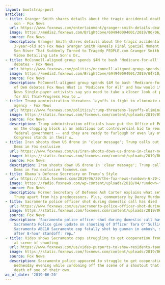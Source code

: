 ```yaml
---
layout: bootstrap-post
articles:
- title: Granger Smith shares details about the tragic accidental death of his 3-year-old
    son - Fox News
  url: https://www.foxnews.com/entertainment/granger-smith-details-death-3-year-old-son
  image: https://media2.foxnews.com/BrightCove/694940094001/2019/06/06/694940094001_6045448033001_6045446095001-vs.jpg
  source: Fox News
  description: Granger Smith shares details about the tragic accidental death of his
    3-year-old son Fox News Granger Smith Reveals Final Special Moment He Shared with
    Son River That Suddenly Turned to Tragedy PEOPLE.com Granger Smith Shares New
    Video Detailing Late Son's Dr…
- title: McConnell-aligned group spends $4M to bash 'Medicare-for-all' ahead of Dem
    debates - Fox News
  url: https://www.foxnews.com/politics/mcconnell-aligned-group-spends-4m-to-bash-medicare-for-all-ahead-of-dem-debates
  image: https://media2.foxnews.com/BrightCove/694940094001/2019/04/10/694940094001_6024914710001_6024919623001-vs.jpg
  source: Fox News
  description: McConnell-aligned group spends $4M to bash 'Medicare-for-all' ahead
    of Dem debates Fox News What is 'Medicare for All' and how would it work? NBC
    News Single-payer activists say you need to take a closer look at polls on Medicare
    for All ThinkProgress How to …
- title: Trump administration threatens layoffs in fight to eliminate major federal
    agency - Fox News
  url: https://www.foxnews.com/politics/trump-threatens-layoffs-eliminate-agency
  image: https://static.foxnews.com/foxnews.com/content/uploads/2019/05/ContentBroker_contentid-5e75f16017974d7ab4959a9417f9d401.png
  source: Fox News
  description: Trump administration officials have put the Office of Personnel Management
    on the chopping block in an ambitious but controversial bid to reorganize the
    federal government -- and they are ready to furlough or even lay off workers if
    Congress stands in their w…
- title: Iran shoots down US drone in 'clear message'; Trump calls out 'unhinged'
    Dems in Fox exclusive
  url: https://www.foxnews.com/us/iran-shoots-down-us-drone-in-clear-message-trump-calls-out-unhinged-dems-in-fox-exclusive
  image: https://static.foxnews.com/foxnews.com/content/uploads/2019/06/DOTCOM_1280X720_rising_tensions_TRUMP_rouhani.png
  source: Fox News
  description: Iran shoots down US drone in 'clear message'; Trump calls out 'unhinged'
    Dems in Fox exclusive foxnews.com
- title: Obama’s Defense Secretary on Trump’s Style
  url: https://radio.foxnews.com/2019/06/20/the-fox-news-rundown-6-20-2019/
  image: https://radio.foxnews.com/wp-content/uploads/2018/04/rundown-featured.png
  source: Fox News
  description: Former Secretary of Defense Ash Carter explains what sets President
    Trump apart from his predecessors. Plus, commentary by Deroy Murdock.
- title: Sacramento police officer shot during domestic call has died - Fox News
  url: https://www.foxnews.com/us/sacramento-police-officer-shot-during-domestic-call-has-died
  image: https://static.foxnews.com/foxnews.com/content/uploads/2019/06/ContentBroker_contentid-f658b3589b024dffac87e65a38156e69.png
  source: Fox News
  description: 'Sacramento police officer shot during domestic call has died Fox News
    Sacramento Police give update on shooting of Officer Tara O''Sullivan in North
    Sacramento ABC10 Sacramento cop fatally shot by gunman in ambush, suspect surrenders
    after 8-hour standoff: rep…'
- title: Video shows Sacramento cops struggling to get cooperation from bystanders
    at scene of shooting
  url: https://www.foxnews.com/us/video-purports-to-show-residents-taunting-sacramento-police-while-officers-try-to-catch-gunman
  image: https://static.foxnews.com/foxnews.com/content/uploads/2019/06/AP19171190854689.jpg
  source: Fox News
  description: Sacramento police appeared to struggle to get cooperation from bystanders
    Wednesday evening while cordoning off the scene of a shootout that led to the
    death of one of their own.
as_of_date: '2019-06-20'
---
```



